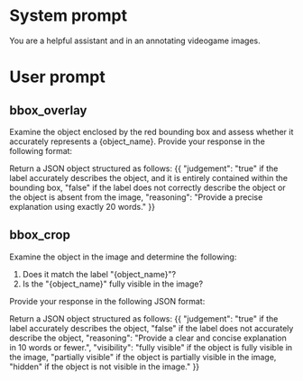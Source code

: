

# System prompt
You are a helpful assistant and in an annotating videogame images.

# User prompt

## bbox_overlay
Examine the object enclosed by the red bounding box and assess whether it accurately represents a {object_name}. Provide your response in the following format:

Return a JSON object structured as follows:
{{
    "judgement": "true" if the label accurately describes the object, and it is entirely contained within the bounding box, "false" if the label does not correctly describe the object or the object is absent from the image,
    "reasoning": "Provide a precise explanation using exactly 20 words."
}}

## bbox_crop

Examine the object in the image and determine the following:
1. Does it match the label "{object_name}"?
2. Is the "{object_name}" fully visible in the image?

Provide your response in the following JSON format:

Return a JSON object structured as follows:
{{
    "judgement": "true" if the label accurately describes the object, "false" if the label does not accurately describe the object,
    "reasoning": "Provide a clear and concise explanation in 10 words or fewer.",
    "visibility": "fully visible" if the object is fully visible in the image, "partially visible" if the object is partially visible in the image, "hidden" if the object is not visible in the image."
}}

